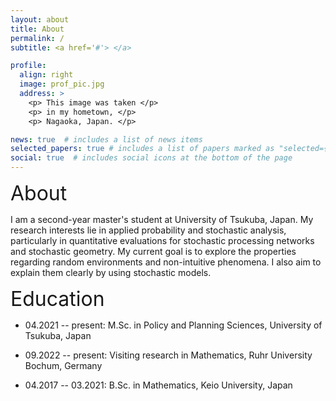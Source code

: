 ```yaml
---
layout: about
title: About
permalink: /
subtitle: <a href='#'> </a> 

profile:
  align: right
  image: prof_pic.jpg
  address: >
    <p> This image was taken </p>
    <p> in my hometown, </p>
    <p> Nagaoka, Japan. </p>

news: true  # includes a list of news items
selected_papers: true # includes a list of papers marked as "selected={true}"
social: true  # includes social icons at the bottom of the page
---
```


<p><font size="6">About</font></p>

<!--color="#8a2be2"-->
I am a second-year master's student at University of Tsukuba, Japan. My research interests lie in applied probability and stochastic analysis, particularly in quantitative evaluations for stochastic processing networks and stochastic geometry. My current goal is to explore the properties regarding random environments and non-intuitive phenomena. I also aim to explain them clearly by using stochastic models.



<p><font size="6">Education</font></p>

- 04.2021 -- present: M.Sc. in Policy and Planning Sciences, University of Tsukuba, Japan 

- 09.2022 -- present: Visiting research in Mathematics, Ruhr University Bochum, Germany 

- 04.2017 -- 03.2021: B.Sc. in Mathematics, Keio University, Japan 



<!-- Put your address / P.O. box / other info right below your picture. You can also disable any these elements by editing `profile` property of the YAML header of your `_pages/about.md`. Edit `_bibliography/papers.bib` and Jekyll will render your [publications page](/al-folio/publications/) automatically.

Link to your social media connections, too. This theme is set up to use [Font Awesome icons](http://fortawesome.github.io/Font-Awesome/) and [Academicons](https://jpswalsh.github.io/academicons/), like the ones below. Add your Facebook, Twitter, LinkedIn, Google Scholar, or just disable all of them. -->
